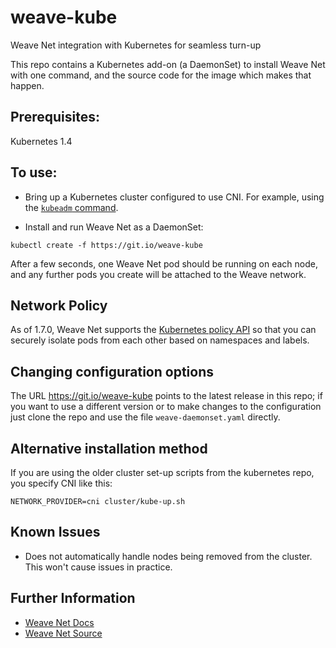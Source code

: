 # weave-kube
Weave Net integration with Kubernetes for seamless turn-up

This repo contains a Kubernetes add-on (a DaemonSet) to install
Weave Net with one command, and the source code for the image which
makes that happen.

## Prerequisites:

Kubernetes 1.4

## To use:

 * Bring up a Kubernetes cluster configured to use CNI. For example,
   using the [`kubeadm` command](http://kubernetes.io/docs/getting-started-guides/kubeadm/).

 * Install and run Weave Net as a DaemonSet:

```
kubectl create -f https://git.io/weave-kube
```

After a few seconds, one Weave Net pod should be running on each node,
and any further pods you create will be attached to the Weave network.

## Network Policy

As of 1.7.0, Weave Net supports the [Kubernetes policy
API](http://kubernetes.io/docs/user-guide/networkpolicies/) so that
you can securely isolate pods from each other based on namespaces and
labels.

## Changing configuration options

The URL https://git.io/weave-kube points to the latest release in this
repo; if you want to use a different version or to make changes to the
configuration just clone the repo and use the file
`weave-daemonset.yaml` directly.

## Alternative installation method

If you are using the older cluster set-up scripts from the kubernetes
repo, you specify CNI like this:

```
NETWORK_PROVIDER=cni cluster/kube-up.sh
```

## Known Issues

 * Does not automatically handle nodes being removed from the cluster.
   This won't cause issues in practice.

## Further Information

* [Weave Net Docs](https://www.weave.works/docs/net/latest/introducing-weave/)
* [Weave Net Source](https://github.com/weaveworks/weave)
